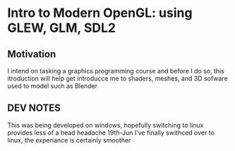 # Intro to Modern OpenGL: using GLEW, GLM, SDL2
## Motivation
I intend on tasking a graphics programming course and before I do so, this itroduction will help get introducce me to shaders, meshes, and 3D sofware used to model such as Blender
## DEV NOTES
This was being developed on windows, hopefully switching to linux provides less of a head headache 19th-Jun
I've finally swithced over to linux, the experiance is certainly smoother
